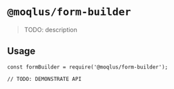 # `@moqlus/form-builder`

> TODO: description

## Usage

```
const formBuilder = require('@moqlus/form-builder');

// TODO: DEMONSTRATE API
```
